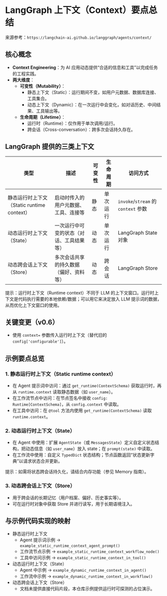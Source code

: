 # LangGraph 上下文（Context）要点总结

来源参考：`https://langchain-ai.github.io/langgraph/agents/context/`

## 核心概念

- **Context Engineering**：为 AI 应用动态提供“合适的信息和工具”以完成任务的工程实践。
- **两大维度**：
  - **可变性（Mutability）**：
    - 静态上下文（Static）：运行期间不变，如用户元数据、数据库连接、工具集合。
    - 动态上下文（Dynamic）：在一次运行中会变化，如对话历史、中间结果、工具输出等。
  - **生命周期（Lifetime）**：
    - 运行时（Runtime）：仅作用于单次调用/运行。
    - 跨会话（Cross-conversation）：跨多次会话持久存在。

## LangGraph 提供的三类上下文

| 类型 | 描述 | 可变性 | 生命周期 | 访问方式 |
| --- | --- | --- | --- | --- |
| 静态运行时上下文（Static runtime context） | 启动时传入的用户元数据、工具、连接等 | 静态 | 单次运行 | `invoke`/`stream` 的 `context` 参数 |
| 动态运行时上下文（State） | 一次运行中可变的状态（对话、工具结果等） | 动态 | 单次运行 | LangGraph State 对象 |
| 动态跨会话上下文（Store） | 多次会话共享的持久数据（偏好、资料等） | 动态 | 跨会话 | LangGraph Store |

提示：运行时上下文（Runtime context）不同于 LLM 的上下文窗口。运行时上下文是代码执行需要的本地依赖/数据；可以用它来决定放入 LLM 提示词的数据，从而优化上下文窗口的使用。

## 关键变更（v0.6）

- 使用 `context=` 参数传入运行时上下文（替代旧的 `config['configurable']`）。

## 示例要点总览

### 1. 静态运行时上下文（Static runtime context）

- 在 Agent 提示词中访问：通过 `get_runtime(ContextSchema)` 获取运行时，再从 `runtime.context` 读取静态数据（如 `user_name`）。
- 在工作流节点中访问：在节点签名中接收 `config: Runtime[ContextSchema]`，从 `config.context` 中读取。
- 在工具中访问：在 `@tool` 方法内使用 `get_runtime(ContextSchema)` 读取 `runtime.context`。

### 2. 动态运行时上下文（State）

- 在 Agent 中使用：扩展 `AgentState`（或 `MessagesState`）定义自定义状态结构，把动态信息（如 `user_name`）放入 state；在 `prompt(state)` 中读取。
- 在工作流中使用：自定义 `TypedDict` 状态结构；节点函数返回“状态更新字典”以请求状态合并更新。

提示：如需将状态跨会话持久化，请结合内存功能（参见 Memory 指南）。

### 3. 动态跨会话上下文（Store）

- 用于跨会话的长期记忆（用户档案、偏好、历史事实等）。
- 可在运行时对象中获取 Store 并进行读写，用于长期语境注入。

## 与示例代码实现的映射

- 静态运行时上下文
  - Agent 提示词示例 → `example_static_runtime_context_agent_prompt()`
  - 工作流节点示例 → `example_static_runtime_context_workflow_node()`
  - 工具中访问示例 → `example_static_runtime_context_in_tool()`
- 动态运行时上下文（State）
  - Agent 中示例 → `example_dynamic_runtime_context_in_agent()`
  - 工作流中示例 → `example_dynamic_runtime_context_in_workflow()`
- 动态跨会话上下文（Store）
  - 文档未提供直接代码片段，本仓库示例提供运行时可探测的占位演示。


